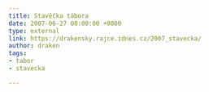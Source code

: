 ```yaml
---
title: Stavěčka tábora
date: 2007-06-27 00:00:00 +0000
type: external
link: https://drakensky.rajce.idnes.cz/2007_stavecka/
author: draken
tags:
- tabor
- stavecka

---
```

